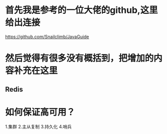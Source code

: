 # 首先我是参考的一位大佬的github,这里给出连接
https://github.com/Snailclimb/JavaGuide
# 然后觉得有很多没有概括到，把增加的内容补充在这里

## Redis
# 如何保证高可用？
1.集群
2.主从复制
3.持久化
4.哨兵
